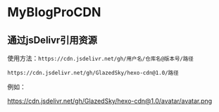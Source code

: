 # MyBlogProCDN

## 通过jsDelivr引用资源



使用方法：`https://cdn.jsdelivr.net/gh/用户名/仓库名@版本号/路径`



```
https://cdn.jsdelivr.net/gh/GlazedSky/hexo-cdn@1.0/路径
```



例如：

<a href="https://cdn.jsdelivr.net/gh/GlazedSky/hexo-cdn@1.0/avatar/avatar.png">https://cdn.jsdelivr.net/gh/GlazedSky/hexo-cdn@1.0/avatar/avatar.png</a>
